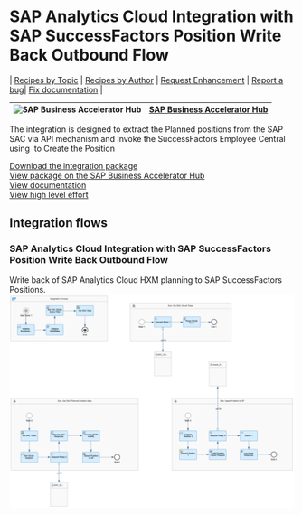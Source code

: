 # SAP Analytics Cloud Integration with SAP SuccessFactors Position Write Back Outbound Flow

\| [Recipes by Topic](../../readme.md ) \| [Recipes by Author](../../author.md ) \| [Request Enhancement](https://github.com/SAP-samples/cloud-integration-flow/issues/new?assignees=&labels=Recipe%20Fix,enhancement&template=recipe-request.md&title=Improve%20SAP%20Analytics%20Cloud%20Integration%20with%20SAP%20SuccessFactors%20Position%20Write%20Back%20Outbound%20Flow) \| [Report a bug](https://github.com/SAP-samples/cloud-integration-flow/issues/new?assignees=&labels=Recipe%20Fix,bug&template=bug_report.md&title=Issue%20with%20SAP%20Analytics%20Cloud%20Integration%20with%20SAP%20SuccessFactors%20Position%20Write%20Back%20Outbound%20Flow)\| [Fix documentation](https://github.com/SAP-samples/cloud-integration-flow/issues/new?assignees=&labels=Recipe%20Fix,documentation&template=bug_report.md&title=Docu%20fix%20SAP%20Analytics%20Cloud%20Integration%20with%20SAP%20SuccessFactors%20Position%20Write%20Back%20Outbound%20Flow) \|

 ![SAP Business Accelerator Hub](https://github.com/SAPAPIBusinessHub.png?size=50 ) | [SAP Business Accelerator Hub](https://api.sap.com/allcommunity) |
 ----|----|

<p>The integration is designed to extract the Planned positions from the SAP SAC via API mechanism and Invoke the SuccessFactors Employee Central using&nbsp; to Create the Position</p>

[Download the integration package](SAPAnalyticsCloudIntegrationwithSAPSuccessFactorsPositionWriteBackOutboundFlow.zip)\
[View package on the SAP Business Accelerator Hub](https://api.sap.com/package/SAPAnalyticsCloudIntegrationwithSAPSuccessFactorsPositionWriteBackOutboundFlow)\
[View documentation](SAPAnalyticsCloudIntegrationwithSAPSuccessFactorsPositionWriteBackOutboundFlow.pdf)\
[View high level effort](effort.md)
## Integration flows
### SAP Analytics Cloud Integration with SAP SuccessFactors Position Write Back Outbound Flow
Write back of SAP Analytics Cloud HXM planning to SAP SuccessFactors Positions. \
 ![input-image](SAC_SF_Position_Write_Back_Outbound_Flow.png)
